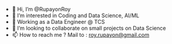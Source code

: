 - 👋 Hi, I’m @RupayonRoy
- 👀 I’m interested in Coding and Data Science, AI/ML
- 🌱 Working as a Data Engineer @ TCS
- 💞️ I’m looking to collaborate on small projects on Data Science 
- 📫 How to reach me ? Mail to : roy.rupayon@gmail.com

<!---
RupayonRoy/RupayonRoy is a ✨ special ✨ repository because its `README.md` (this file) appears on your GitHub profile.
You can click the Preview link to take a look at your changes.
--->
